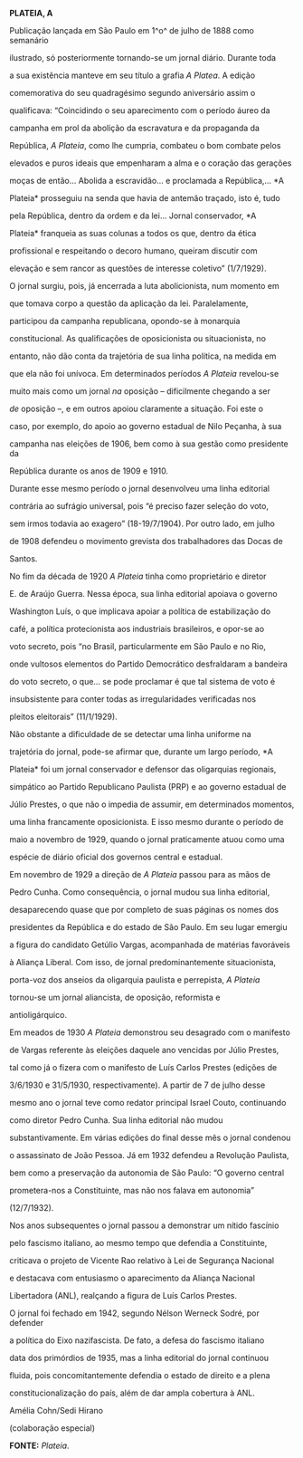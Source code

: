 **PLATEIA, A**



Publicação lançada em São Paulo em 1^o^ de julho de 1888 como semanário

ilustrado, só posteriormente tornando-se um jornal diário. Durante toda

a sua existência manteve em seu título a grafia *A Platea*. A edição

comemorativa do seu quadragésimo segundo aniversário assim o

qualificava: “Coincidindo o seu aparecimento com o período áureo da

campanha em prol da abolição da escravatura e da propaganda da

República, *A Plateia*, como lhe cumpria, combateu o bom combate pelos

elevados e puros ideais que empenharam a alma e o coração das gerações

moças de então… Abolida a escravidão… e proclamada a República,… *A

Plateia* prosseguiu na senda que havia de antemão traçado, isto é, tudo

pela República, dentro da ordem e da lei… Jornal conservador, *A

Plateia* franqueia as suas colunas a todos os que, dentro da ética

profissional e respeitando o decoro humano, queiram discutir com

elevação e sem rancor as questões de interesse coletivo” (1/7/1929).



O jornal surgiu, pois, já encerrada a luta abolicionista, num momento em

que tomava corpo a questão da aplicação da lei. Paralelamente,

participou da campanha republicana, opondo-se à monarquia

constitucional. As qualificações de oposicionista ou situacionista, no

entanto, não dão conta da trajetória de sua linha política, na medida em

que ela não foi unívoca. Em determinados períodos *A Plateia* revelou-se

muito mais como um jornal *na* oposição – dificilmente chegando a ser

*de* oposição –, e em outros apoiou claramente a situação. Foi este o

caso, por exemplo, do apoio ao governo estadual de Nilo Peçanha, à sua

campanha nas eleições de 1906, bem como à sua gestão como presidente da

República durante os anos de 1909 e 1910.



Durante esse mesmo período o jornal desenvolveu uma linha editorial

contrária ao sufrágio universal, pois “é preciso fazer seleção do voto,

sem irmos todavia ao exagero” (18-19/7/1904). Por outro lado, em julho

de 1908 defendeu o movimento grevista dos trabalhadores das Docas de

Santos.



No fim da década de 1920 *A Plateia* tinha como proprietário e diretor

E. de Araújo Guerra. Nessa época, sua linha editorial apoiava o governo

Washington Luís, o que implicava apoiar a política de estabilização do

café, a política protecionista aos industriais brasileiros, e opor-se ao

voto secreto, pois “no Brasil, particularmente em São Paulo e no Rio,

onde vultosos elementos do Partido Democrático desfraldaram a bandeira

do voto secreto, o que… se pode proclamar é que tal sistema de voto é

insubsistente para conter todas as irregularidades verificadas nos

pleitos eleitorais” (11/1/1929).



Não obstante a dificuldade de se detectar uma linha uniforme na

trajetória do jornal, pode-se afirmar que, durante um largo período, *A

Plateia* foi um jornal conservador e defensor das oligarquias regionais,

simpático ao Partido Republicano Paulista (PRP) e ao governo estadual de

Júlio Prestes, o que não o impedia de assumir, em determinados momentos,

uma linha francamente oposicionista. E isso mesmo durante o período de

maio a novembro de 1929, quando o jornal praticamente atuou como uma

espécie de diário oficial dos governos central e estadual.



Em novembro de 1929 a direção de *A Plateia* passou para as mãos de

Pedro Cunha. Como consequência, o jornal mudou sua linha editorial,

desaparecendo quase que por completo de suas páginas os nomes dos

presidentes da República e do estado de São Paulo. Em seu lugar emergiu

a figura do candidato Getúlio Vargas, acompanhada de matérias favoráveis

à Aliança Liberal. Com isso, de jornal predominantemente situacionista,

porta-voz dos anseios da oligarquia paulista e perrepista, *A Plateia*

tornou-se um jornal aliancista, de oposição, reformista e

antioligárquico.



Em meados de 1930 *A Plateia* demonstrou seu desagrado com o manifesto

de Vargas referente às eleições daquele ano vencidas por Júlio Prestes,

tal como já o fizera com o manifesto de Luís Carlos Prestes (edições de

3/6/1930 e 31/5/1930, respectivamente). A partir de 7 de julho desse

mesmo ano o jornal teve como redator principal Israel Couto, continuando

como diretor Pedro Cunha. Sua linha editorial não mudou

substantivamente. Em várias edições do final desse mês o jornal condenou

o assassinato de João Pessoa. Já em 1932 defendeu a Revolução Paulista,

bem como a preservação da autonomia de São Paulo: “O governo central

prometera-nos a Constituinte, mas não nos falava em autonomia”

(12/7/1932).



Nos anos subsequentes o jornal passou a demonstrar um nítido fascínio

pelo fascismo italiano, ao mesmo tempo que defendia a Constituinte,

criticava o projeto de Vicente Rao relativo à Lei de Segurança Nacional

e destacava com entusiasmo o aparecimento da Aliança Nacional

Libertadora (ANL), realçando a figura de Luís Carlos Prestes.



O jornal foi fechado em 1942, segundo Nélson Werneck Sodré, por defender

a política do Eixo nazifascista. De fato, a defesa do fascismo italiano

data dos primórdios de 1935, mas a linha editorial do jornal continuou

fluida, pois concomitantemente defendia o estado de direito e a plena

constitucionalização do país, além de dar ampla cobertura à ANL.



Amélia Cohn/Sedi Hirano



(colaboração especial)



**FONTE:** *Plateia*.

